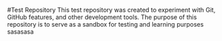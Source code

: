 #Test Repository
This test repository was created to experiment with Git, GitHub features, and other development tools. The purpose of this repository is to serve as a sandbox for testing and learning purposes
sasasasa
